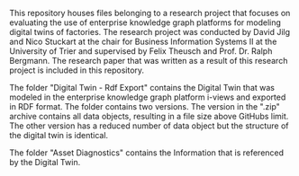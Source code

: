 This repository houses files belonging to a research project that focuses on evaluating the use of enterprise knowledge graph platforms for modeling digital twins of factories.
The research project was conducted by David Jilg and Nico Stuckart at the chair for Business Information Systems II at the University of Trier and supervised by Felix Theusch and
Prof. Dr. Ralph Bergmann. The research paper that was written as a result of this research project is included in this repository.

The folder "Digital Twin - Rdf Export" contains the Digital Twin that was modeled in the enterprise knowledge graph platform i-views and exported in RDF format. The folder contains
two versions. The version in the ".zip" archive contains all data objects, resulting in a file size above GitHubs limit. The other version has a reduced number of data object but 
the structure of the digital twin is identical.

The folder "Asset Diagnostics" contains the Information that is referenced by the Digital Twin.
